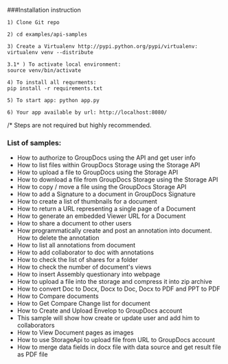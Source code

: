 ###Installation instruction

	1) Clone Git repo
	
	2) cd examples/api-samples
	
	3) Create a Virtualenv http://pypi.python.org/pypi/virtualenv:
	virtualenv venv --distribute

	3.1* ) To activate local environment:
	source venv/bin/activate

	4) To install all requrments:
	pip install -r requirements.txt

	5) To start app: python app.py

	6) Your app available by url: http://localhost:8080/

/* Steps are not required but highly recommended.

### List of samples:

* How to authorize to GroupDocs using the API and get user info
* How to list files within GroupDocs Storage using the Storage API
* How to upload a file to GroupDocs using the Storage API
* How to download a file from GroupDocs Storage using the Storage API
* How to copy / move a file using the GroupDocs Storage API
* How to add a Signature to a document in GroupDocs Signature
* How to create a list of thumbnails for a document
* How to return a URL representing a single page of a Document
* How to generate an embedded Viewer URL for a Document
* How to share a document to other users
* How programmatically create and post an annotation into document. How to delete the annotation
* How to list all annotations from document
* How to add collaborator to doc with annotations
* How to check the list of shares for a folder
* How to check the number of document's views
* How to insert Assembly questionary into webpage
* How to upload a file into the storage and compress it into zip archive
* How to convert Doc to Docx, Docx to Doc, Docx to PDF and PPT to PDF
* How to Compare documents 
* How to Get Compare Change list for document
* How to Create and Upload Envelop to GroupDocs account
* This sample will show how create or update user and add him to collaborators 
* How to View Document pages as images
* How to use StorageApi to upload file from URL to GroupDocs account
* How to merge data fields in docx file with data source and get result file as PDF file
